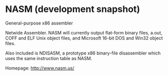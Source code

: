 NASM (development snapshot)
===========================

General-purpose x86 assembler

Netwide Assembler.  NASM will currently output flat-form binary files,
a.out, COFF and ELF Unix object files, and Microsoft 16-bit DOS and
Win32 object files.

Also included is NDISASM, a prototype x86 binary-file disassembler
which uses the same instruction table as NASM.

Homepage: http://www.nasm.us/
